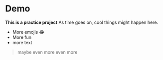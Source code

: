 # Demo
**This is a practice project**
As time goes on, cool things might happen here.
- More emojis :joy:
- More fun
- more text
 >maybe even more even more